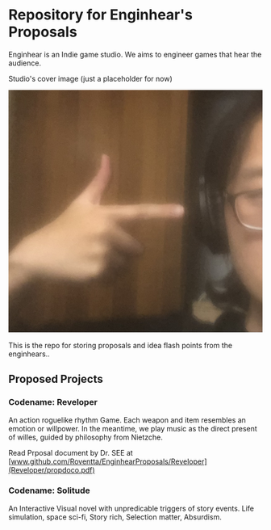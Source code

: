 # Repository for Enginhear's Proposals

Enginhear is an Indie game studio. We aims to engineer games that hear the audience.

Studio's cover image (just a placeholder for now)

![](asset/cover.JPG)

This is the repo for storing proposals and idea flash points from the enginhears..

## Proposed Projects

### Codename: Reveloper

An action roguelike rhythm Game. Each weapon and item resembles an emotion or willpower. In the meantime, we play music as the direct present of willes, guided by philosophy from Nietzche.

Read Prposal document by Dr. SEE at [www.github.com/Roventta/EnginhearProposals/Reveloper](Reveloper/propdoco.pdf)

### Codename: Solitude

An Interactive Visual novel with unpredicable triggers of story events. Life simulation, space sci-fi, Story rich, Selection matter, Absurdism. 
